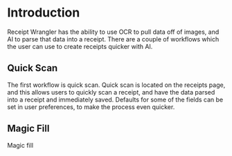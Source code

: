 # Introduction

Receipt Wrangler has the ability to use OCR to pull data off of images, and AI to parse that data into a receipt. There are a couple of workflows which the user can use to create receipts quicker with AI.

## Quick Scan

The first workflow is quick scan. Quick scan is located on the receipts page, and this allows users to quickly scan a receipt, and have the data parsed into a receipt and immediately saved.
Defaults for some of the fields can be set in user preferences, to make the process even quicker.

## Magic Fill

Magic fill
